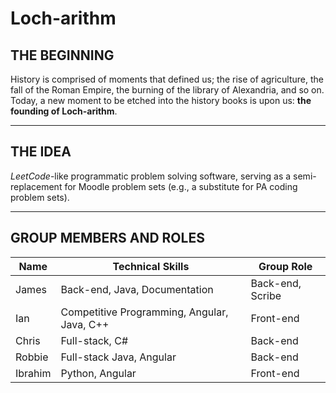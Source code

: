 # Loch-arithm

## THE BEGINNING
History is comprised of moments that defined us; the rise of agriculture, the fall of the Roman Empire, 
the burning of the library of Alexandria, and so on. Today, a new moment to be etched into the history books 
is upon us: **the founding of Loch-arithm**.

---

## THE IDEA
*LeetCode*-like programmatic problem solving software, serving as a semi-replacement for Moodle problem sets 
(e.g., a substitute for PA coding problem sets).

---

## GROUP MEMBERS AND ROLES

| **Name**  | **Technical Skills**                                    | **Group Role**        |
|-----------|---------------------------------------------------------|-----------------------|
| James     | Back-end, Java, Documentation                           | Back-end, Scribe      |
| Ian       | Competitive Programming, Angular, Java, C++             | Front-end             |
| Chris     | Full-stack, C#                                          | Back-end              |
| Robbie    | Full-stack Java, Angular                                | Back-end              |
| Ibrahim   | Python, Angular                                         | Front-end             |

